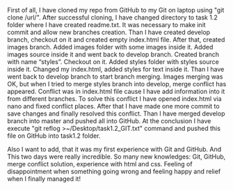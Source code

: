 First of all, I have cloned my repo from GitHub to my Git on laptop using "git clone /url/". 
After successful cloning, I have changed directory to task 1.2 folder where I have created readme.txt. It was necessary to make init commit and allow new branches creation.
Than I have created develop branch, checkout on it and created empty index.html file.
After that, created images branch. Added images folder with some images inside it. 
Added images source inside it and went back to develop branch. 
Created branch with name “styles”. Checkout on it. Added styles folder with styles source inside it. Changed my index.html, added styles for text inside it. 
Than I have went back to develop branch to start branch merging. 
Images merging was OK, but when I tried to merge styles branch into develop, merge conflict has appeared.
Conflict was in index.html file cause I have add information into it from different branches. To solve this conflict I have opened index.html via nano and fixed conflict places.
After that I have made one more commit to save changes and finally resolved this conflict.
Than I have merged develop branch into master and pushed all into GitHub.
At the conclusion I have execute "git reflog >~/Desktop/task1.2_GIT.txt" command and pushed this file on GitHub into task1.2 folder.

Also I want to add, that it was my first experience with Git and GitHub. And This two days were really incredible. 
So many new knowledges: Git, GitHub, merge conflict solution, experience with html and css.
Feeling of disappointment when something going wrong and feeling happy and relief when I finally managed it!
